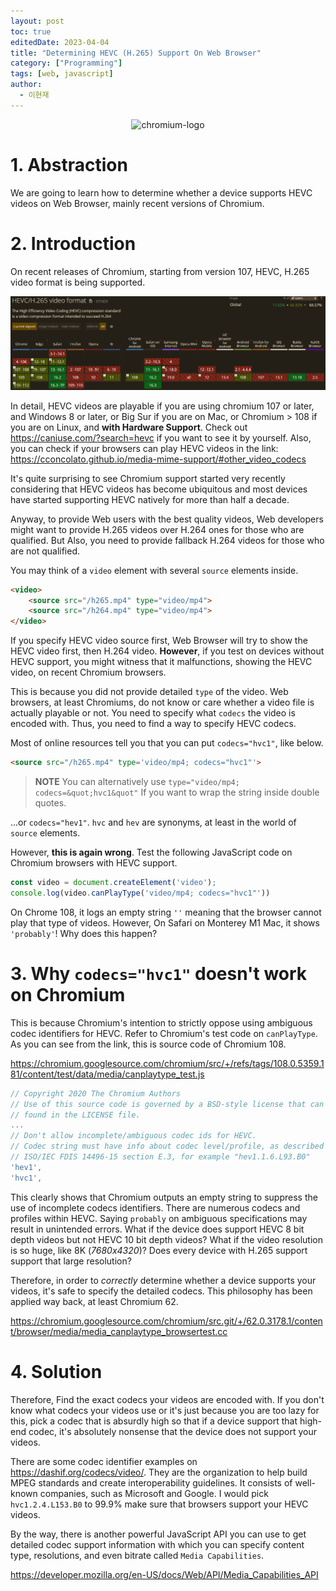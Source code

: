 ```yaml
---
layout: post
toc: true
editedDate: 2023-04-04
title: "Determining HEVC (H.265) Support On Web Browser"
category: ["Programming"]
tags: [web, javascript]
author:
  - 이현재
---
```


<p align="center">
  <img height="50" src="https://www.chromium.org/_assets/customLogo.png" alt="chromium-logo">
</p>

# 1. Abstraction
We are going to learn how to determine whether a device
supports HEVC videos on Web Browser, mainly recent versions of Chromium.
<!--more-->

# 2. Introduction
On recent releases of Chromium, starting from version 107,
HEVC, H.265 video format is being supported.

![caniuse-hevc](/img/2023-01-12-determining-hevc-support-on-web-browser/caniuse-hevc.png)

In detail, HEVC videos are playable if you are using chromium 107 or later,
and Windows 8 or later, or Big Sur if you are on Mac, or Chromium > 108
if you are on Linux, and **with Hardware Support**.
Check out <https://caniuse.com/?search=hevc> if you want to see it by yourself.
Also, you can check if your browsers can play HEVC videos in the link:
<https://cconcolato.github.io/media-mime-support/#other_video_codecs>

It's quite surprising to see Chromium support started very recently
considering that HEVC videos has become ubiquitous and most devices
have started supporting HEVC natively for more than half a decade.

Anyway, to provide Web users with the best quality videos,
Web developers might want to provide H.265 videos over
H.264 ones for those who are qualified.
But Also, you need to provide fallback H.264 videos for those who are not qualified.

You may think of a `video` element with several `source` elements inside.

```html
<video>
    <source src="/h265.mp4" type="video/mp4">
    <source src="/h264.mp4" type="video/mp4">
</video>
```
If you specify HEVC video source first, Web Browser will try to show the HEVC video
first, then H.264 video.
**However**, if you test on devices without HEVC support,
you might witness that it malfunctions, showing the HEVC video,
on recent Chromium browsers.

This is because you did not provide detailed `type` of the video.
Web browsers, at least Chromiums, do not know or care whether
a video file is actually playable or not.
You need to specify what `codecs` the video is encoded with.
Thus, you need to find a way to specify HEVC codecs.

Most of online resources tell you that
you can put `codecs="hvc1"`, like below.

```html
<source src="/h265.mp4" type='video/mp4; codecs="hvc1"'>
```

> **NOTE** You can alternatively use `type="video/mp4; codecs=&quot;hvc1&quot"`
> If you want to wrap the string inside double quotes.

...or `codecs="hev1"`. `hvc` and `hev` are synonyms, at least
in the world of `source` elements.

However, **this is again wrong**. Test the following JavaScript code on Chromium browsers
with HEVC support.

```js
const video = document.createElement('video');
console.log(video.canPlayType('video/mp4; codecs="hvc1"'))
```

On Chrome 108, it logs an empty string `''` meaning that the browser cannot play
that type of videos.
However, On Safari on Monterey M1 Mac, it shows `'probably'`!
Why does this happen?

# 3. Why `codecs="hvc1"` doesn't work on Chromium
This is because Chromium's intention to strictly oppose
using ambiguous codec identifiers for HEVC.
Refer to Chromium's test code on `canPlayType`.
As you can see from the link, this is source code of Chromium 108.

<https://chromium.googlesource.com/chromium/src/+/refs/tags/108.0.5359.181/content/test/data/media/canplaytype_test.js>

```js
// Copyright 2020 The Chromium Authors
// Use of this source code is governed by a BSD-style license that can be
// found in the LICENSE file.
...
// Don't allow incomplete/ambiguous codec ids for HEVC.
// Codec string must have info about codec level/profile, as described in
// ISO/IEC FDIS 14496-15 section E.3, for example "hev1.1.6.L93.B0"
'hev1',
'hvc1',
```

This clearly shows that Chromium outputs an empty string to suppress the use of
incomplete codecs identifiers. There are numerous codecs and profiles within HEVC.
Saying `probably` on ambiguous specifications may result in unintended errors.
What if the device does support HEVC 8 bit depth videos
but not HEVC 10 bit depth videos?
What if the video resolution is so huge, like 8K (*7680x4320*)?
Does every device with H.265 support support that large resolution?

Therefore, in order to *correctly* determine whether a device supports your videos,
it's safe to specify the detailed codecs.
This philosophy has been applied way back, at least Chromium 62.

<https://chromium.googlesource.com/chromium/src.git/+/62.0.3178.1/content/browser/media/media_canplaytype_browsertest.cc>

# 4. Solution
Therefore, Find the exact codecs your videos are encoded with.
If you don't know what codecs your videos use or
it's just because you are too lazy for this,
pick a codec that is absurdly high so that if a device support
that high-end codec, it's absolutely nonsense that
the device does not support your videos.

There are some codec identifier examples on <https://dashif.org/codecs/video/>.
They are the organization to help build MPEG standards and
create interoperability guidelines.
It consists of well-known companies, such as Microsoft and Google.
I would pick `hvc1.2.4.L153.B0` to 99.9% make sure
that browsers support your HEVC videos.

By the way, there is another powerful JavaScript API you can use to
get detailed codec support information
with which you can specify content type, resolutions,
and even bitrate called `Media Capabilities`.

<https://developer.mozilla.org/en-US/docs/Web/API/Media_Capabilities_API>
